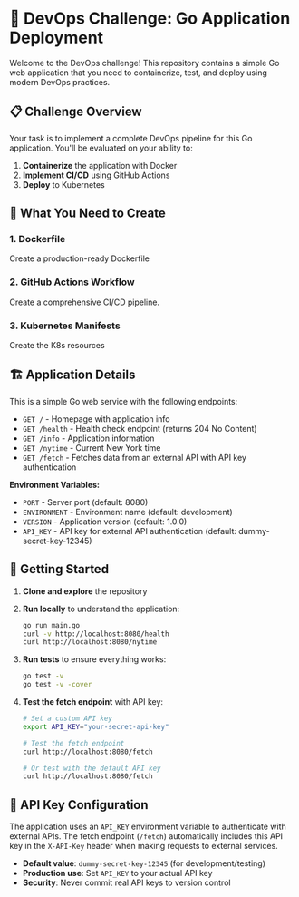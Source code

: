 # 🚀 DevOps Challenge: Go Application Deployment

Welcome to the DevOps challenge! This repository contains a simple Go web application that you need to containerize, test, and deploy using modern DevOps practices.

## 📋 Challenge Overview

Your task is to implement a complete DevOps pipeline for this Go application. You'll be evaluated on your ability to:

1. **Containerize** the application with Docker
2. **Implement CI/CD** using GitHub Actions
3. **Deploy** to Kubernetes

## 🎯 What You Need to Create

### 1. Dockerfile
Create a production-ready Dockerfile

### 2. GitHub Actions Workflow
Create a comprehensive CI/CD pipeline.

### 3. Kubernetes Manifests
Create the K8s resources

## 🏗️ Application Details

This is a simple Go web service with the following endpoints:

- `GET /` - Homepage with application info
- `GET /health` - Health check endpoint (returns 204 No Content)
- `GET /info` - Application information
- `GET /nytime` - Current New York time
- `GET /fetch` - Fetches data from an external API with API key authentication

**Environment Variables:**
- `PORT` - Server port (default: 8080)
- `ENVIRONMENT` - Environment name (default: development)
- `VERSION` - Application version (default: 1.0.0)
- `API_KEY` - API key for external API authentication (default: dummy-secret-key-12345)

## 🚀 Getting Started

1. **Clone and explore** the repository
2. **Run locally** to understand the application:
   ```bash
   go run main.go
   curl -v http://localhost:8080/health
   curl http://localhost:8080/nytime
   ```

3. **Run tests** to ensure everything works:
   ```bash
   go test -v
   go test -v -cover
   ```

4. **Test the fetch endpoint** with API key:
   ```bash
   # Set a custom API key
   export API_KEY="your-secret-api-key"
   
   # Test the fetch endpoint
   curl http://localhost:8080/fetch
   
   # Or test with the default API key
   curl http://localhost:8080/fetch
   ```

## 🔐 API Key Configuration

The application uses an `API_KEY` environment variable to authenticate with external APIs. The fetch endpoint (`/fetch`) automatically includes this API key in the `X-API-Key` header when making requests to external services.

- **Default value**: `dummy-secret-key-12345` (for development/testing)
- **Production use**: Set `API_KEY` to your actual API key
- **Security**: Never commit real API keys to version control
